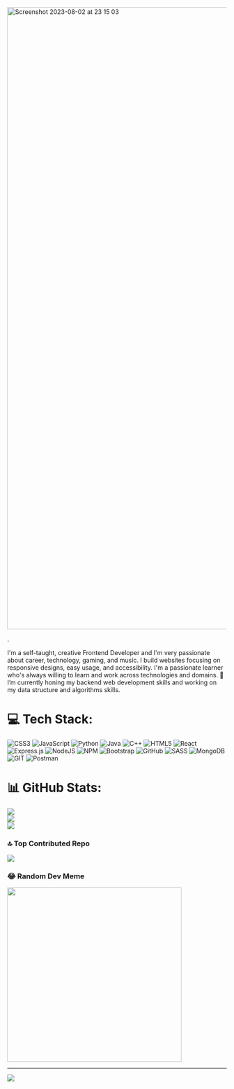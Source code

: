 <img width="1427" alt="Screenshot 2023-08-02 at 23 15 03" src="https://github.com/DawnTurn/DawnTurn/assets/140910933/e7ff9c30-22bc-4ade-96fe-7ec8e2840fec">

.

I'm a self-taught, creative Frontend Developer and I'm very passionate about career, technology, gaming, and music. I build websites focusing on responsive designs, easy usage, and accessibility.
I'm a passionate learner who's always willing to learn and work across technologies and domains. 🌱 I’m currently honing my backend web development skills and working on my data structure and algorithms skills.

<!---
DawnTurn/DawnTurn is a ✨ special ✨ repository because its `README.md` (this file) appears on your GitHub profile.
You can click the Preview link to take a look at your changes.
--->


# 💻 Tech Stack:
![CSS3](https://img.shields.io/badge/css3-%231572B6.svg?style=for-the-badge&logo=css3&logoColor=white) ![JavaScript](https://img.shields.io/badge/javascript-%23323330.svg?style=for-the-badge&logo=javascript&logoColor=%23F7DF1E) ![Python](https://img.shields.io/badge/python-3670A0?style=for-the-badge&logo=python&logoColor=ffdd54) ![Java](https://img.shields.io/badge/java-%23ED8B00.svg?style=for-the-badge&logo=java&logoColor=white) ![C++](https://img.shields.io/badge/c++-%2300599C.svg?style=for-the-badge&logo=c%2B%2B&logoColor=white) ![HTML5](https://img.shields.io/badge/html5-%23E34F26.svg?style=for-the-badge&logo=html5&logoColor=white) ![React](https://img.shields.io/badge/react-%2320232a.svg?style=for-the-badge&logo=react&logoColor=%2361DAFB) ![Express.js](https://img.shields.io/badge/express.js-%23404d59.svg?style=for-the-badge&logo=express&logoColor=%2361DAFB) ![NodeJS](https://img.shields.io/badge/node.js-6DA55F?style=for-the-badge&logo=node.js&logoColor=white) ![NPM](https://img.shields.io/badge/NPM-%23000000.svg?style=for-the-badge&logo=npm&logoColor=white) ![Bootstrap](https://img.shields.io/badge/bootstrap-%23563D7C.svg?style=for-the-badge&logo=bootstrap&logoColor=white) ![GitHub](https://img.shields.io/badge/GitHub-%23121011.svg?style=for-the-badge&logo=github&logoColor=white) ![SASS](https://img.shields.io/badge/SASS-hotpink.svg?style=for-the-badge&logo=SASS&logoColor=white) ![MongoDB](https://img.shields.io/badge/MongoDB-%234ea94b.svg?style=for-the-badge&logo=mongodb&logoColor=white) ![GIT](https://img.shields.io/badge/Git-fc6d26?style=for-the-badge&logo=git&logoColor=white) ![Postman](https://img.shields.io/badge/Postman-FF6C37?style=for-the-badge&logo=postman&logoColor=white)
# 📊 GitHub Stats:
![](https://github-readme-stats.vercel.app/api?username=dawnTurn&theme=dark&hide_border=false&include_all_commits=false&count_private=false)<br/>
![](https://github-readme-streak-stats.herokuapp.com/?user=dawnTurn&theme=dark&hide_border=false)<br/>
![](https://github-readme-stats.vercel.app/api/top-langs/?username=dawnTurn&theme=dark&hide_border=false&include_all_commits=false&count_private=false&layout=compact)

### 🔝 Top Contributed Repo
![](https://github-contributor-stats.vercel.app/api?username=dawnTurn&limit=5&theme=dark&combine_all_yearly_contributions=true)

### 😂 Random Dev Meme
<img src='https://randommeme-five.vercel.app/' style="height: 400px;"/>

---
[![](https://visitcount.itsvg.in/api?id=dawnTurn&icon=0&color=0)](https://visitcount.itsvg.in)

<!-- Proudly created with GPRM ( https://gprm.itsvg.in ) -->
